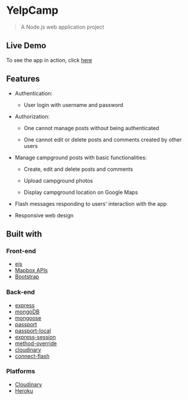# YelpCamp

> A Node.js web application project 
## Live Demo

To see the app in action, click [here](https://yelpcamp-production-54bb.up.railway.app/)

## Features

* Authentication:
  
  * User login with username and password

* Authorization:

  * One cannot manage posts without being authenticated

  * One cannot edit or delete posts and comments created by other users

* Manage campground posts with basic functionalities:

  * Create, edit and delete posts and comments

  * Upload campground photos

  * Display campground location on Google Maps
  

* Flash messages responding to users' interaction with the app

* Responsive web design

## Built with

### Front-end

* [ejs](http://ejs.co/)
* [Mapbox APIs](https://docs.mapbox.com/api/overview/)
* [Bootstrap](https://getbootstrap.com/docs/3.3/)

### Back-end

* [express](https://expressjs.com/)
* [mongoDB](https://www.mongodb.com/)
* [mongoose](http://mongoosejs.com/)
* [passport](http://www.passportjs.org/)
* [passport-local](https://github.com/jaredhanson/passport-local#passport-local)
* [express-session](https://github.com/expressjs/session#express-session)
* [method-override](https://github.com/expressjs/method-override#method-override)
* [cloudinary](https://cloudinary.com/)
* [connect-flash](https://github.com/jaredhanson/connect-flash#connect-flash)

### Platforms

* [Cloudinary](https://cloudinary.com/)
* [Heroku](https://www.heroku.com/)



